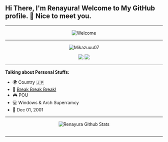 <!-- Your title -->
## Hi There, I'm Renayura! Welcome to My GitHub profile. 👋 Nice to meet you.
---
<p align="center">
  <img src="https://media.giphy.com/media/Rjub7AIEIbXT0tzbr3/giphy.gif" alt="Welcome" />
</p>

---
<p align="center"> <img src="https://komarev.com/ghpvc/?username=Renayura&label=Profile%20views&color=0e75b6&style=flat" alt="Mikazuuu07" /> </p>
<p align="center">
<a href="https://github.com/Renayura"> <img src="https://img.shields.io/badge/-Github-000?style=flat&logo=Github&logoColor=white" /></a>
<a href="renayura@webmail.umm.ac.id"> <img src="https://img.shields.io/badge/-Gmail-c14438?style=flat&logo=Gmail&logoColor=white" /></a>

---
<!-- Talking about you -->
**Talking about Personal Stuffs:**

- 🌍 Country 🇯🇵
- 🎼 [Break Break Break!](https://youtu.be/DdpzFW5mCT0)
- 🎮 POU
- 💻 Windows & Arch Superramcy
- 🎉 Dec 01, 2001
	
---

<div align="center">
  <img src="https://github-readme-stats.vercel.app/api?username=Renayura&show_icons=true&theme=graywhite" alt="Renayura Github Stats">
  <br><br>

---
